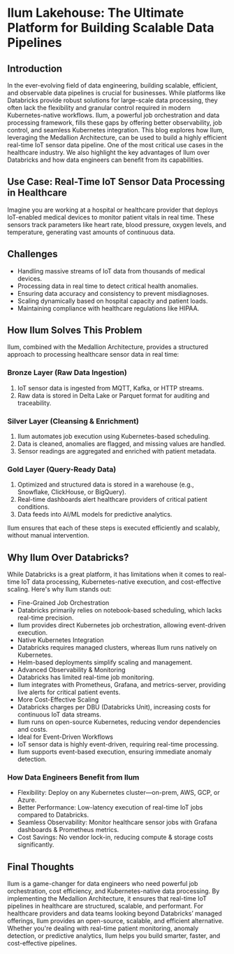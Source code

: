# Ilum Lakehouse: The Ultimate Platform for Building Scalable Data Pipelines

## Introduction
In the ever-evolving field of data engineering, building scalable, efficient, and observable data pipelines is crucial for businesses.
While platforms like Databricks provide robust solutions for large-scale data processing, they often lack the flexibility and granular control 
required in modern Kubernetes-native workflows. Ilum, a powerful job orchestration and data processing framework, fills these gaps by offering
better observability, job control, and seamless Kubernetes integration.
This blog explores how Ilum, leveraging the Medallion Architecture, can be used to build a highly efficient real-time IoT sensor data pipeline.
One of the most critical use cases in the healthcare industry. We also highlight the key advantages of Ilum over Databricks and how data engineers 
can benefit from its capabilities.

## Use Case: Real-Time IoT Sensor Data Processing in Healthcare
Imagine you are working at a hospital or healthcare provider that deploys IoT-enabled medical devices to monitor patient vitals in real time. These sensors track parameters like heart rate, blood pressure, oxygen levels, and temperature, generating vast amounts of continuous data.


## Challenges
- Handling massive streams of IoT data from thousands of medical devices.
- Processing data in real time to detect critical health anomalies.
- Ensuring data accuracy and consistency to prevent misdiagnoses.
- Scaling dynamically based on hospital capacity and patient loads.
- Maintaining compliance with healthcare regulations like HIPAA.


## How Ilum Solves This Problem

Ilum, combined with the Medallion Architecture, provides a structured approach to processing healthcare sensor data in real time:

### Bronze Layer (Raw Data Ingestion)

1. IoT sensor data is ingested from MQTT, Kafka, or HTTP streams.
2. Raw data is stored in Delta Lake or Parquet format for auditing and traceability.

### Silver Layer (Cleansing & Enrichment)

1. Ilum automates job execution using Kubernetes-based scheduling.
2. Data is cleaned, anomalies are flagged, and missing values are handled.
3. Sensor readings are aggregated and enriched with patient metadata.

### Gold Layer (Query-Ready Data)

1. Optimized and structured data is stored in a warehouse (e.g., Snowflake, ClickHouse, or BigQuery).
2. Real-time dashboards alert healthcare providers of critical patient conditions.
3. Data feeds into AI/ML models for predictive analytics.

Ilum ensures that each of these steps is executed efficiently and scalably, without manual intervention.


## Why Ilum Over Databricks?
While Databricks is a great platform, it has limitations when it comes to real-time IoT data processing, Kubernetes-native execution, 
and cost-effective scaling. Here's why Ilum stands out:

- Fine-Grained Job Orchestration
- Databricks primarily relies on notebook-based scheduling, which lacks real-time precision.
- Ilum provides direct Kubernetes job orchestration, allowing event-driven execution.
- Native Kubernetes Integration
- Databricks requires managed clusters, whereas Ilum runs natively on Kubernetes.
- Helm-based deployments simplify scaling and management.
- Advanced Observability & Monitoring
- Databricks has limited real-time job monitoring.
- Ilum integrates with Prometheus, Grafana, and metrics-server, providing live alerts for critical patient events.
- More Cost-Effective Scaling
- Databricks charges per DBU (Databricks Unit), increasing costs for continuous IoT data streams.
- Ilum runs on open-source Kubernetes, reducing vendor dependencies and costs.
- Ideal for Event-Driven Workflows
- IoT sensor data is highly event-driven, requiring real-time processing.
- Ilum supports event-based execution, ensuring immediate anomaly detection.


### How Data Engineers Benefit from Ilum
- Flexibility: Deploy on any Kubernetes cluster—on-prem, AWS, GCP, or Azure.
- Better Performance: Low-latency execution of real-time IoT jobs compared to Databricks.
- Seamless Observability: Monitor healthcare sensor jobs with Grafana dashboards & Prometheus metrics.
- Cost Savings: No vendor lock-in, reducing compute & storage costs significantly.



## Final Thoughts
Ilum is a game-changer for data engineers who need powerful job orchestration, cost efficiency, and Kubernetes-native data processing. 
By implementing the Medallion Architecture, it ensures that real-time IoT pipelines in healthcare are structured, scalable, and performant.
For healthcare providers and data teams looking beyond Databricks’ managed offerings, Ilum provides an open-source, scalable, 
and efficient alternative. Whether you're dealing with real-time patient monitoring, anomaly detection, or predictive analytics, 
Ilum helps you build smarter, faster, and cost-effective pipelines.


```python

```
